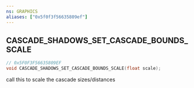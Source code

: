 ```yaml
---
ns: GRAPHICS
aliases: ["0x5f0f3f56635809ef"]
---
```

## CASCADE_SHADOWS_SET_CASCADE_BOUNDS_SCALE

```c
// 0x5F0F3F56635809EF
void CASCADE_SHADOWS_SET_CASCADE_BOUNDS_SCALE(float scale);
```

call this to scale the cascade sizes/distances

